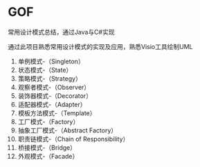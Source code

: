 # GOF
常用设计模式总结，通过Java与C#实现

通过此项目熟悉常用设计模式的实现及应用，熟悉Visio工具绘制UML

1. 单例模式-（Singleton）
2. 状态模式-（State）
3. 策略模式-（Strategy）
4. 观察者模式-（Observer）
5. 装饰器模式-（Decorator）
6. 适配器模式-（Adapter）
7. 模板方法模式-（Template）
8. 工厂模式-（Factory）
9. 抽象工厂模式-（Abstract Factory）
10. 职责链模式-（Chain of Responsibility）
11. 桥接模式-（Bridge）
12. 外观模式-（Facade）
